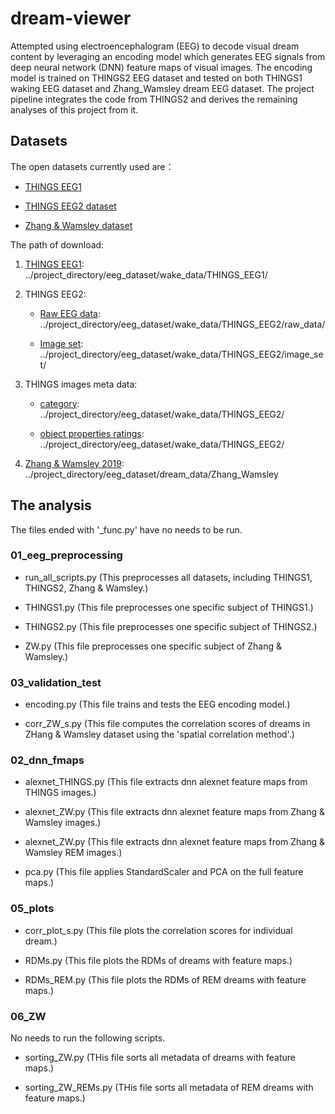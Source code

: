 # dream-viewer

Attempted using electroencephalogram (EEG) to decode visual dream content by leveraging an encoding model which generates EEG signals from deep neural network (DNN) feature maps of visual images. The encoding model is trained on THINGS2 EEG dataset and tested on both THINGS1 waking EEG dataset and Zhang_Wamsley dream EEG dataset. The project pipeline integrates the code from THINGS2 and derives the remaining analyses of this project from it.

## Datasets

The open datasets currently used are：

* [THINGS EEG1](https://www.nature.com/articles/s41597-021-01102-7) 

* [THINGS EEG2 dataset](https://www.sciencedirect.com/science/article/pii/S1053811922008758?via%3Dihub)

* [Zhang & Wamsley dataset](https://onlinelibrary.wiley.com/doi/10.1111/psyp.13368)

The path of download:

1. [THINGS EEG1](https://openneuro.org/datasets/ds003825/versions/1.2.0): ../project_directory/eeg_dataset/wake_data/THINGS_EEG1/

2. THINGS EEG2: 
   
   * [Raw EEG data](https://osf.io/crxs4/): ../project_directory/eeg_dataset/wake_data/THINGS_EEG2/raw_data/

   * [Image set](https://osf.io/y63gw/): ../project_directory/eeg_dataset/wake_data/THINGS_EEG2/image_set/

2. THINGS images meta data: 

   * [category](https://osf.io/vehr3): ../project_directory/eeg_dataset/wake_data/THINGS_EEG2/

   * [object properties ratings](https://osf.io/3kwn2): ../project_directory/eeg_dataset/wake_data/THINGS_EEG2/

3. [Zhang & Wamsley 2019](https://doi.org/10.6084/m9.figshare.22226692): ../project_directory/eeg_dataset/dream_data/Zhang_Wamsley

## The analysis

The files ended with '_func.py' have no needs to be run.

### 01_eeg_preprocessing

* run_all_scripts.py (This preprocesses all datasets, including THINGS1, THINGS2, Zhang & Wamsley.)

* THINGS1.py (This file preprocesses one specific subject of THINGS1.)

* THINGS2.py (This file preprocesses one specific subject of THINGS2.)

* ZW.py (This file preprocesses one specific subject of Zhang & Wamsley.)

### 03_validation_test

* encoding.py (This file trains and tests the EEG encoding model.)

* corr_ZW_s.py (This file computes the correlation scores of dreams in ZHang & Wamsley dataset using the 'spatial correlation method'.)

### 02_dnn_fmaps

* alexnet_THINGS.py (This file extracts dnn alexnet feature maps from THINGS images.)

* alexnet_ZW.py (This file extracts dnn alexnet feature maps from Zhang & Wamsley images.)

* alexnet_ZW.py (This file extracts dnn alexnet feature maps from Zhang & Wamsley REM images.)

* pca.py (This file applies StandardScaler and PCA on the full feature maps.)

### 05_plots

* corr_plot_s.py (This file plots the correlation scores for individual dream.)

* RDMs.py (This file plots the RDMs of dreams with feature maps.)

* RDMs_REM.py (This file plots the RDMs of REM dreams with feature maps.)

### 06_ZW

No needs to run the following scripts.

* sorting_ZW.py (THis file sorts all metadata of dreams with feature maps.)

* sorting_ZW_REMs.py (THis file sorts all metadata of REM dreams with feature maps.)
 
